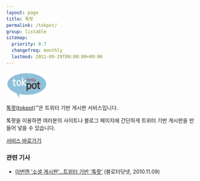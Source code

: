 ```yaml
---
layout: page
title: 톡팟
permalink: /tokpot/
group: listable
sitemap:
  priority: 0.7
  changefreq: monthly
  lastmod: 2011-09-29T00:00:00+09:00
---
```


![tokpot](/img/sub/tokpot.gif)

[톡팟(tokpot)](http://tokpot.com/)&trade;은 트위터 기반 게시판 서비스입니다.

톡팟을 이용하면 여러분의 사이트나 블로그 페이지에 간단하게 트위터 기반 게시판을 만들어 넣을 수 있습니다.

[서비스 바로가기](http://tokpot.com/)

### 관련 기사 ###

* [이번엔 ‘소셜 게시판’…트위터 기반 ‘톡팟’](http://www.bloter.net/archives/42158) (블로터닷넷, 2010.11.09)

